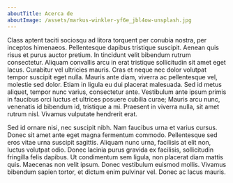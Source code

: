 ```yaml
---
aboutTitle: Acerca de
aboutImage: /assets/markus-winkler-yf6e_jbl4ow-unsplash.jpg
---
```

<!--StartFragment-->

Class aptent taciti sociosqu ad litora torquent per conubia nostra, per inceptos himenaeos. Pellentesque dapibus tristique suscipit. Aenean quis risus et purus auctor pretium. In tincidunt velit bibendum rutrum consectetur. Aliquam convallis arcu in erat tristique sollicitudin sit amet eget lacus. Curabitur vel ultricies mauris. Cras et neque nec dolor volutpat tempor suscipit eget nulla. Mauris ante diam, viverra ac pellentesque vel, molestie sed dolor. Etiam in ligula eu dui placerat malesuada. Sed id metus aliquet, tempor nunc varius, consectetur ante. Vestibulum ante ipsum primis in faucibus orci luctus et ultrices posuere cubilia curae; Mauris arcu nunc, venenatis id bibendum id, tristique a mi. Praesent in viverra nulla, sit amet rutrum nisl. Vivamus vulputate hendrerit erat.

Sed id ornare nisi, nec suscipit nibh. Nam faucibus urna et varius cursus. Donec sit amet ante eget magna fermentum commodo. Pellentesque sed eros vitae urna suscipit sagittis. Aliquam nunc urna, facilisis at elit non, luctus volutpat odio. Donec lacinia purus gravida ex facilisis, sollicitudin fringilla felis dapibus. Ut condimentum sem ligula, non placerat diam mattis quis. Maecenas non velit ipsum. Donec vestibulum euismod mollis. Vivamus bibendum sapien tortor, et dictum enim pulvinar vel. Donec ac lacus mauris.

<!--EndFragment-->